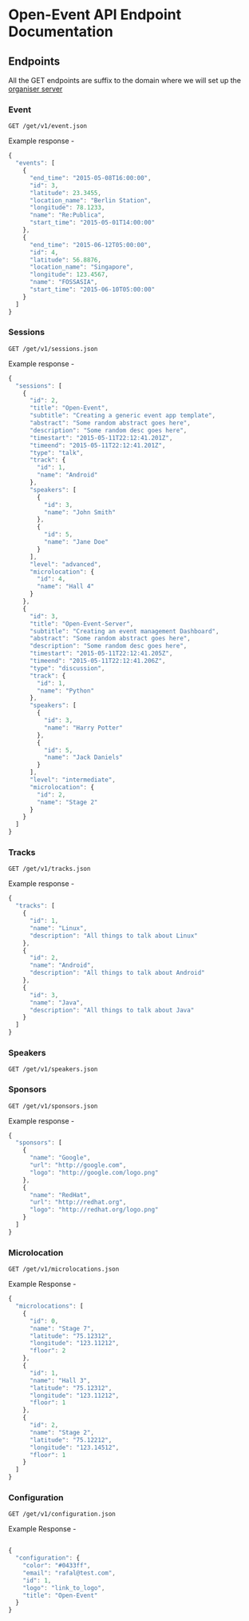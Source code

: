 # Open-Event API Endpoint Documentation

## Endpoints
All the GET endpoints are suffix to the domain where we will set up the [organiser server](https://github.com/fossasia/open-event-orga-server)   

### Event
` GET /get/v1/event.json `  


Example response - 
```javascript
{
  "events": [
    {
      "end_time": "2015-05-08T16:00:00", 
      "id": 3, 
      "latitude": 23.3455, 
      "location_name": "Berlin Station", 
      "longitude": 78.1233, 
      "name": "Re:Publica", 
      "start_time": "2015-05-01T14:00:00"
    }, 
    {
      "end_time": "2015-06-12T05:00:00", 
      "id": 4, 
      "latitude": 56.8876, 
      "location_name": "Singapore", 
      "longitude": 123.4567, 
      "name": "FOSSASIA", 
      "start_time": "2015-06-10T05:00:00"
    }
  ]
}
```


### Sessions
` GET /get/v1/sessions.json ` 

Example response -    
```javascript
{
  "sessions": [
    {
      "id": 2,
      "title": "Open-Event",
      "subtitle": "Creating a generic event app template",
      "abstract": "Some random abstract goes here",
      "description": "Some random desc goes here",
      "timestart": "2015-05-11T22:12:41.201Z",
      "timeend": "2015-05-11T22:12:41.201Z",
      "type": "talk",
      "track": {
        "id": 1,
        "name": "Android"
      },
      "speakers": [
        {
          "id": 3,
          "name": "John Smith"
        },
        {
          "id": 5,
          "name": "Jane Doe"
        }
      ],
      "level": "advanced",
      "microlocation": {
        "id": 4,
        "name": "Hall 4"
      }
    },
    {
      "id": 3,
      "title": "Open-Event-Server",
      "subtitle": "Creating an event management Dashboard",
      "abstract": "Some random abstract goes here",
      "description": "Some random desc goes here",
      "timestart": "2015-05-11T22:12:41.205Z",
      "timeend": "2015-05-11T22:12:41.206Z",
      "type": "discussion",
      "track": {
        "id": 1,
        "name": "Python"
      },
      "speakers": [
        {
          "id": 3,
          "name": "Harry Potter"
        },
        {
          "id": 5,
          "name": "Jack Daniels"
        }
      ],
      "level": "intermediate",
      "microlocation": {
        "id": 2,
        "name": "Stage 2"
      }
    }
  ]
}
```

### Tracks 
` GET /get/v1/tracks.json `

Example response -   
```javascript
{
  "tracks": [
    {
      "id": 1,
      "name": "Linux",
      "description": "All things to talk about Linux"
    },
    {
      "id": 2,
      "name": "Android",
      "description": "All things to talk about Android"
    },
    {
      "id": 3,
      "name": "Java",
      "description": "All things to talk about Java"
    }
  ]
}
```

### Speakers
` GET /get/v1/speakers.json ` 

### Sponsors
` GET /get/v1/sponsors.json ` 

Example response  - 
```javascript
{
  "sponsors": [
    {
      "name": "Google",
      "url": "http://google.com",
      "logo": "http://google.com/logo.png"
    },
    {
      "name": "RedHat",
      "url": "http://redhat.org",
      "logo": "http://redhat.org/logo.png"
    }
  ]
}
```

### Microlocation
` GET /get/v1/microlocations.json `  

Example Response -  
```javascript
{
  "microlocations": [
    {
      "id": 0,
      "name": "Stage 7",
      "latitude": "75.12312",
      "longitude": "123.11212",
      "floor": 2
    },
    {
      "id": 1,
      "name": "Hall 3",
      "latitude": "75.12312",
      "longitude": "123.11212",
      "floor": 1
    },
    {
      "id": 2,
      "name": "Stage 2",
      "latitude": "75.12212",
      "longitude": "123.14512",
      "floor": 1
    }
  ]
}
```

### Configuration
` GET /get/v1/configuration.json `  

Example Response -  
```javascript

{
  "configuration": {
    "color": "#0433ff",
    "email": "rafal@test.com",
    "id": 1,
    "logo": "link_to_logo",
    "title": "Open-Event"
  }
}

```

